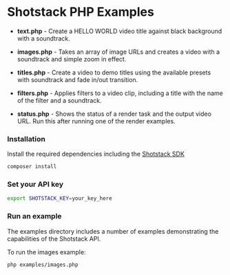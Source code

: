 # Shotstack PHP Examples

- **text.php** -
    Create a HELLO WORLD video title against black background with a soundtrack.

- **images.php** -
    Takes an array of image URLs and creates a video with a soundtrack and simple zoom in effect.

- **titles.php** -
    Create a video to demo titles using the available presets with soundtrack and fade in/out transition.
    
- **filters.php** -
    Applies filters to a video clip, including a title with the name of the filter and a soundtrack.
    
- **status.php** -
    Shows the status of a render task and the output video URL. Run this after running one of the render examples.
    
### Installation

Install the required dependencies including the [Shotstack SDK](https://packagist.org/packages/shotstack/shotstack-sdk-php)

```bash
composer install
```

### Set your API key

```bash
export SHOTSTACK_KEY=your_key_here
```

### Run an example

The examples directory includes a number of examples demonstrating the capabilities of the 
Shotstack API.

To run the images example:

```bash
php examples/images.php
```
